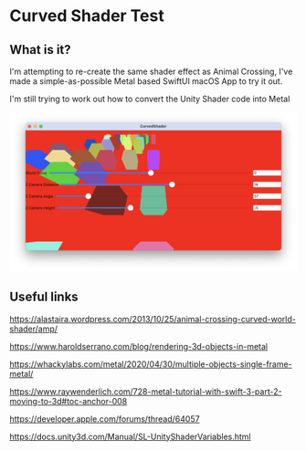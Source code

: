 # Curved Shader Test

## What is it?

I'm attempting to re-create the same shader effect as Animal Crossing, I've made a simple-as-possible Metal based SwiftUI macOS App
to try it out.

I'm still trying to work out how to convert the Unity Shader code into Metal

![Screenshot 1l](https://github.com/nthState/CurvedShader/blob/main/Screenshots/ui.png?raw=true)


## Useful links

https://alastaira.wordpress.com/2013/10/25/animal-crossing-curved-world-shader/amp/


https://www.haroldserrano.com/blog/rendering-3d-objects-in-metal


https://whackylabs.com/metal/2020/04/30/multiple-objects-single-frame-metal/


https://www.raywenderlich.com/728-metal-tutorial-with-swift-3-part-2-moving-to-3d#toc-anchor-008


https://developer.apple.com/forums/thread/64057


https://docs.unity3d.com/Manual/SL-UnityShaderVariables.html
